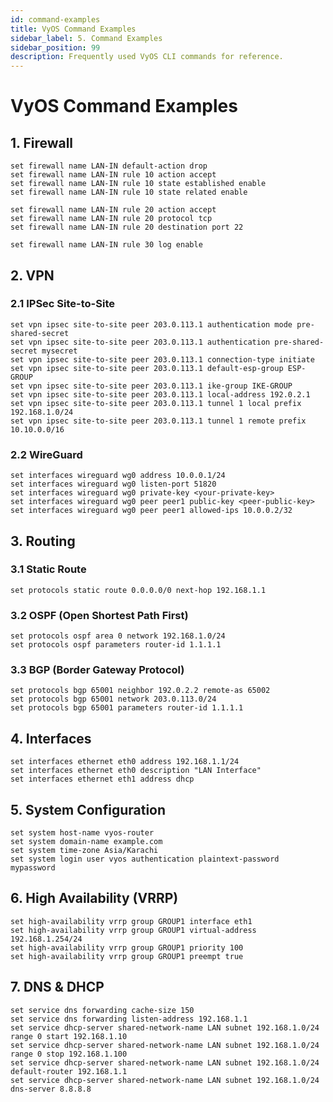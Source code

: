 ```yaml
---
id: command-examples
title: VyOS Command Examples
sidebar_label: 5. Command Examples
sidebar_position: 99
description: Frequently used VyOS CLI commands for reference.
---
```


# VyOS Command Examples

## **1. Firewall**

```shell
set firewall name LAN-IN default-action drop
set firewall name LAN-IN rule 10 action accept
set firewall name LAN-IN rule 10 state established enable
set firewall name LAN-IN rule 10 state related enable

set firewall name LAN-IN rule 20 action accept
set firewall name LAN-IN rule 20 protocol tcp
set firewall name LAN-IN rule 20 destination port 22

set firewall name LAN-IN rule 30 log enable
```

## **2. VPN**

### 2.1 IPSec Site-to-Site

```shell
set vpn ipsec site-to-site peer 203.0.113.1 authentication mode pre-shared-secret
set vpn ipsec site-to-site peer 203.0.113.1 authentication pre-shared-secret mysecret
set vpn ipsec site-to-site peer 203.0.113.1 connection-type initiate
set vpn ipsec site-to-site peer 203.0.113.1 default-esp-group ESP-GROUP
set vpn ipsec site-to-site peer 203.0.113.1 ike-group IKE-GROUP
set vpn ipsec site-to-site peer 203.0.113.1 local-address 192.0.2.1
set vpn ipsec site-to-site peer 203.0.113.1 tunnel 1 local prefix 192.168.1.0/24
set vpn ipsec site-to-site peer 203.0.113.1 tunnel 1 remote prefix 10.10.0.0/16
```

### 2.2 WireGuard

```shell
set interfaces wireguard wg0 address 10.0.0.1/24
set interfaces wireguard wg0 listen-port 51820
set interfaces wireguard wg0 private-key <your-private-key>
set interfaces wireguard wg0 peer peer1 public-key <peer-public-key>
set interfaces wireguard wg0 peer peer1 allowed-ips 10.0.0.2/32
```

## **3. Routing**

### 3.1 Static Route

```shell
set protocols static route 0.0.0.0/0 next-hop 192.168.1.1
```

### 3.2 OSPF (Open Shortest Path First)

```shell
set protocols ospf area 0 network 192.168.1.0/24
set protocols ospf parameters router-id 1.1.1.1
```

### 3.3 BGP (Border Gateway Protocol)

```shell
set protocols bgp 65001 neighbor 192.0.2.2 remote-as 65002
set protocols bgp 65001 network 203.0.113.0/24
set protocols bgp 65001 parameters router-id 1.1.1.1
```

## **4. Interfaces**

```shell
set interfaces ethernet eth0 address 192.168.1.1/24
set interfaces ethernet eth0 description "LAN Interface"
set interfaces ethernet eth1 address dhcp
```

## **5. System Configuration**

```shell
set system host-name vyos-router
set system domain-name example.com
set system time-zone Asia/Karachi
set system login user vyos authentication plaintext-password mypassword
```

## **6. High Availability (VRRP)**

```shell
set high-availability vrrp group GROUP1 interface eth1
set high-availability vrrp group GROUP1 virtual-address 192.168.1.254/24
set high-availability vrrp group GROUP1 priority 100
set high-availability vrrp group GROUP1 preempt true
```

## **7. DNS & DHCP**

```shell
set service dns forwarding cache-size 150
set service dns forwarding listen-address 192.168.1.1
set service dhcp-server shared-network-name LAN subnet 192.168.1.0/24 range 0 start 192.168.1.10
set service dhcp-server shared-network-name LAN subnet 192.168.1.0/24 range 0 stop 192.168.1.100
set service dhcp-server shared-network-name LAN subnet 192.168.1.0/24 default-router 192.168.1.1
set service dhcp-server shared-network-name LAN subnet 192.168.1.0/24 dns-server 8.8.8.8
```